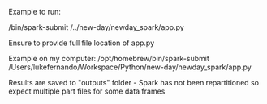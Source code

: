 Example to run:

/bin/spark-submit /../new-day/newday_spark/app.py

Ensure to provide full file location of app.py

Example on my computer:
/opt/homebrew/bin/spark-submit /Users/lukefernando/Workspace/Python/new-day/newday_spark/app.py

Results are saved to "outputs" folder - Spark has not been repartitioned so expect multiple part files for some data frames